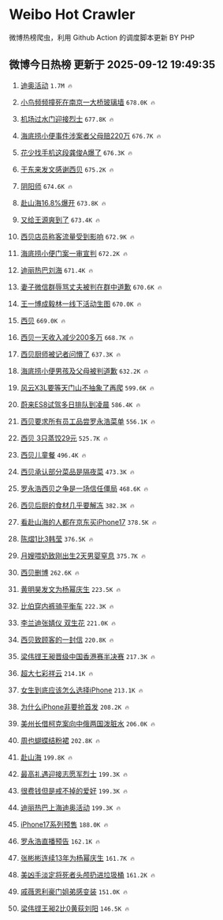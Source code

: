 # Weibo Hot Crawler 



微博热榜爬虫，利用 Github Action 的调度脚本更新 BY PHP 


## 微博今日热榜 更新于 2025-09-12 19:49:35 
1. [迪奥活动](https://s.weibo.com/weibo?q=%E8%BF%AA%E5%A5%A5%E6%B4%BB%E5%8A%A8&t=31&band_rank=1&Refer=top) `1.7M 🔥` 

1. [小鸟频频撞死在南京一大桥玻璃墙](https://s.weibo.com/weibo?q=%23%E5%B0%8F%E9%B8%9F%E9%A2%91%E9%A2%91%E6%92%9E%E6%AD%BB%E5%9C%A8%E5%8D%97%E4%BA%AC%E4%B8%80%E5%A4%A7%E6%A1%A5%E7%8E%BB%E7%92%83%E5%A2%99%23&t=31&band_rank=2&Refer=top) `678.0K 🔥` 

1. [机场过水门迎接烈士](https://s.weibo.com/weibo?q=%23%E6%9C%BA%E5%9C%BA%E8%BF%87%E6%B0%B4%E9%97%A8%E8%BF%8E%E6%8E%A5%E7%83%88%E5%A3%AB%23&t=31&band_rank=3&Refer=top) `677.8K 🔥` 

1. [海底捞小便事件涉案者父母赔220万](https://s.weibo.com/weibo?q=%23%E6%B5%B7%E5%BA%95%E6%8D%9E%E5%B0%8F%E4%BE%BF%E4%BA%8B%E4%BB%B6%E6%B6%89%E6%A1%88%E8%80%85%E7%88%B6%E6%AF%8D%E8%B5%94220%E4%B8%87%23&t=31&band_rank=4&Refer=top) `676.7K 🔥` 

1. [花少找手机这段龚俊A爆了](https://s.weibo.com/weibo?q=%E8%8A%B1%E5%B0%91%E6%89%BE%E6%89%8B%E6%9C%BA%E8%BF%99%E6%AE%B5%E9%BE%9A%E4%BF%8AA%E7%88%86%E4%BA%86&t=31&band_rank=5&Refer=top) `676.3K 🔥` 

1. [于东来发文感谢西贝](https://s.weibo.com/weibo?q=%23%E4%BA%8E%E4%B8%9C%E6%9D%A5%E5%8F%91%E6%96%87%E6%84%9F%E8%B0%A2%E8%A5%BF%E8%B4%9D%23&t=31&band_rank=6&Refer=top) `675.2K 🔥` 

1. [阴阳师](https://s.weibo.com/weibo?q=%E9%98%B4%E9%98%B3%E5%B8%88&t=31&band_rank=7&Refer=top) `674.6K 🔥` 

1. [赴山海16.8%爆开](https://s.weibo.com/weibo?q=%23%E8%B5%B4%E5%B1%B1%E6%B5%B716.8%25%E7%88%86%E5%BC%80%23&t=31&band_rank=8&Refer=top) `673.8K 🔥` 

1. [又给王源爽到了](https://s.weibo.com/weibo?q=%E5%8F%88%E7%BB%99%E7%8E%8B%E6%BA%90%E7%88%BD%E5%88%B0%E4%BA%86&t=31&band_rank=9&Refer=top) `673.4K 🔥` 

1. [西贝店员称客流量受到影响](https://s.weibo.com/weibo?q=%23%E8%A5%BF%E8%B4%9D%E5%BA%97%E5%91%98%E7%A7%B0%E5%AE%A2%E6%B5%81%E9%87%8F%E5%8F%97%E5%88%B0%E5%BD%B1%E5%93%8D%23&t=31&band_rank=10&Refer=top) `672.9K 🔥` 

1. [海底捞小便门案一审宣判](https://s.weibo.com/weibo?q=%23%E6%B5%B7%E5%BA%95%E6%8D%9E%E5%B0%8F%E4%BE%BF%E9%97%A8%E6%A1%88%E4%B8%80%E5%AE%A1%E5%AE%A3%E5%88%A4%23&t=31&band_rank=11&Refer=top) `672.2K 🔥` 

1. [迪丽热巴刘海](https://s.weibo.com/weibo?q=%E8%BF%AA%E4%B8%BD%E7%83%AD%E5%B7%B4%E5%88%98%E6%B5%B7&t=31&band_rank=12&Refer=top) `671.4K 🔥` 

1. [妻子微信群辱骂丈夫被判在群中道歉](https://s.weibo.com/weibo?q=%23%E5%A6%BB%E5%AD%90%E5%BE%AE%E4%BF%A1%E7%BE%A4%E8%BE%B1%E9%AA%82%E4%B8%88%E5%A4%AB%E8%A2%AB%E5%88%A4%E5%9C%A8%E7%BE%A4%E4%B8%AD%E9%81%93%E6%AD%89%23&t=31&band_rank=13&Refer=top) `670.6K 🔥` 

1. [王一博成毅林一线下活动生图](https://s.weibo.com/weibo?q=%23%E7%8E%8B%E4%B8%80%E5%8D%9A%E6%88%90%E6%AF%85%E6%9E%97%E4%B8%80%E7%BA%BF%E4%B8%8B%E6%B4%BB%E5%8A%A8%E7%94%9F%E5%9B%BE%23&t=31&band_rank=14&Refer=top) `670.0K 🔥` 

1. [西贝](https://s.weibo.com/weibo?q=%E8%A5%BF%E8%B4%9D&t=31&band_rank=15&Refer=top) `669.0K 🔥` 

1. [西贝一天收入减少200多万](https://s.weibo.com/weibo?q=%23%E8%A5%BF%E8%B4%9D%E4%B8%80%E5%A4%A9%E6%94%B6%E5%85%A5%E5%87%8F%E5%B0%91200%E5%A4%9A%E4%B8%87%23&t=31&band_rank=16&Refer=top) `668.7K 🔥` 

1. [西贝厨师被记者问懵了](https://s.weibo.com/weibo?q=%23%E8%A5%BF%E8%B4%9D%E5%8E%A8%E5%B8%88%E8%A2%AB%E8%AE%B0%E8%80%85%E9%97%AE%E6%87%B5%E4%BA%86%23&t=31&band_rank=17&Refer=top) `637.3K 🔥` 

1. [海底捞小便男孩及父母被判道歉](https://s.weibo.com/weibo?q=%23%E6%B5%B7%E5%BA%95%E6%8D%9E%E5%B0%8F%E4%BE%BF%E7%94%B7%E5%AD%A9%E5%8F%8A%E7%88%B6%E6%AF%8D%E8%A2%AB%E5%88%A4%E9%81%93%E6%AD%89%23&t=31&band_rank=18&Refer=top) `632.2K 🔥` 

1. [风云X3L要等天门山不抽象了再爬](https://s.weibo.com/weibo?q=%23%E9%A3%8E%E4%BA%91X3L%E8%A6%81%E7%AD%89%E5%A4%A9%E9%97%A8%E5%B1%B1%E4%B8%8D%E6%8A%BD%E8%B1%A1%E4%BA%86%E5%86%8D%E7%88%AC%23&t=31&band_rank=19&Refer=top) `599.6K 🔥` 

1. [蔚来ES8试驾多日排队到凌晨](https://s.weibo.com/weibo?q=%23%E8%94%9A%E6%9D%A5ES8%E8%AF%95%E9%A9%BE%E5%A4%9A%E6%97%A5%E6%8E%92%E9%98%9F%E5%88%B0%E5%87%8C%E6%99%A8%23&t=31&band_rank=20&Refer=top) `586.4K 🔥` 

1. [西贝要求所有员工品尝罗永浩菜单](https://s.weibo.com/weibo?q=%23%E8%A5%BF%E8%B4%9D%E8%A6%81%E6%B1%82%E6%89%80%E6%9C%89%E5%91%98%E5%B7%A5%E5%93%81%E5%B0%9D%E7%BD%97%E6%B0%B8%E6%B5%A9%E8%8F%9C%E5%8D%95%23&t=31&band_rank=21&Refer=top) `556.1K 🔥` 

1. [西贝 3只蒸饺29元](https://s.weibo.com/weibo?q=%E8%A5%BF%E8%B4%9D%203%E5%8F%AA%E8%92%B8%E9%A5%BA29%E5%85%83&t=31&band_rank=22&Refer=top) `525.7K 🔥` 

1. [西贝儿童餐](https://s.weibo.com/weibo?q=%23%E8%A5%BF%E8%B4%9D%E5%84%BF%E7%AB%A5%E9%A4%90%23&t=31&band_rank=23&Refer=top) `496.4K 🔥` 

1. [西贝承认部分菜品是隔夜菜](https://s.weibo.com/weibo?q=%23%E8%A5%BF%E8%B4%9D%E6%89%BF%E8%AE%A4%E9%83%A8%E5%88%86%E8%8F%9C%E5%93%81%E6%98%AF%E9%9A%94%E5%A4%9C%E8%8F%9C%23&t=31&band_rank=24&Refer=top) `473.3K 🔥` 

1. [罗永浩西贝之争是一场信任僵局](https://s.weibo.com/weibo?q=%23%E7%BD%97%E6%B0%B8%E6%B5%A9%E8%A5%BF%E8%B4%9D%E4%B9%8B%E4%BA%89%E6%98%AF%E4%B8%80%E5%9C%BA%E4%BF%A1%E4%BB%BB%E5%83%B5%E5%B1%80%23&t=31&band_rank=25&Refer=top) `468.6K 🔥` 

1. [西贝后厨的食材几乎要解冻](https://s.weibo.com/weibo?q=%23%E8%A5%BF%E8%B4%9D%E5%90%8E%E5%8E%A8%E7%9A%84%E9%A3%9F%E6%9D%90%E5%87%A0%E4%B9%8E%E8%A6%81%E8%A7%A3%E5%86%BB%23&t=31&band_rank=26&Refer=top) `382.3K 🔥` 

1. [看赴山海的人都在京东买iPhone17](https://s.weibo.com/weibo?q=%23%E7%9C%8B%E8%B5%B4%E5%B1%B1%E6%B5%B7%E7%9A%84%E4%BA%BA%E9%83%BD%E5%9C%A8%E4%BA%AC%E4%B8%9C%E4%B9%B0iPhone17%23&t=31&band_rank=27&Refer=top) `378.5K 🔥` 

1. [陈熠1比3韩莹](https://s.weibo.com/weibo?q=%23%E9%99%88%E7%86%A01%E6%AF%943%E9%9F%A9%E8%8E%B9%23&t=31&band_rank=28&Refer=top) `376.5K 🔥` 

1. [月嫂喂奶致刚出生2天男婴窒息](https://s.weibo.com/weibo?q=%23%E6%9C%88%E5%AB%82%E5%96%82%E5%A5%B6%E8%87%B4%E5%88%9A%E5%87%BA%E7%94%9F2%E5%A4%A9%E7%94%B7%E5%A9%B4%E7%AA%92%E6%81%AF%23&t=31&band_rank=29&Refer=top) `375.7K 🔥` 

1. [西贝删博](https://s.weibo.com/weibo?q=%23%E8%A5%BF%E8%B4%9D%E5%88%A0%E5%8D%9A%23&t=31&band_rank=30&Refer=top) `262.6K 🔥` 

1. [黄明昊发文为杨幂庆生](https://s.weibo.com/weibo?q=%23%E9%BB%84%E6%98%8E%E6%98%8A%E5%8F%91%E6%96%87%E4%B8%BA%E6%9D%A8%E5%B9%82%E5%BA%86%E7%94%9F%23&t=31&band_rank=31&Refer=top) `223.5K 🔥` 

1. [比伯穿内裤骑平衡车](https://s.weibo.com/weibo?q=%23%E6%AF%94%E4%BC%AF%E7%A9%BF%E5%86%85%E8%A3%A4%E9%AA%91%E5%B9%B3%E8%A1%A1%E8%BD%A6%23&t=31&band_rank=32&Refer=top) `222.3K 🔥` 

1. [李兰迪张婧仪 双生花](https://s.weibo.com/weibo?q=%E6%9D%8E%E5%85%B0%E8%BF%AA%E5%BC%A0%E5%A9%A7%E4%BB%AA%20%E5%8F%8C%E7%94%9F%E8%8A%B1&t=31&band_rank=33&Refer=top) `221.0K 🔥` 

1. [西贝致顾客的一封信](https://s.weibo.com/weibo?q=%23%E8%A5%BF%E8%B4%9D%E8%87%B4%E9%A1%BE%E5%AE%A2%E7%9A%84%E4%B8%80%E5%B0%81%E4%BF%A1%23&t=31&band_rank=34&Refer=top) `220.8K 🔥` 

1. [梁伟铿王昶晋级中国香港赛半决赛](https://s.weibo.com/weibo?q=%23%E6%A2%81%E4%BC%9F%E9%93%BF%E7%8E%8B%E6%98%B6%E6%99%8B%E7%BA%A7%E4%B8%AD%E5%9B%BD%E9%A6%99%E6%B8%AF%E8%B5%9B%E5%8D%8A%E5%86%B3%E8%B5%9B%23&t=31&band_rank=35&Refer=top) `217.3K 🔥` 

1. [超大七彩祥云](https://s.weibo.com/weibo?q=%23%E8%B6%85%E5%A4%A7%E4%B8%83%E5%BD%A9%E7%A5%A5%E4%BA%91%23&t=31&band_rank=36&Refer=top) `214.1K 🔥` 

1. [女生到底应该怎么选择iPhone](https://s.weibo.com/weibo?q=%E5%A5%B3%E7%94%9F%E5%88%B0%E5%BA%95%E5%BA%94%E8%AF%A5%E6%80%8E%E4%B9%88%E9%80%89%E6%8B%A9iPhone&t=31&band_rank=37&Refer=top) `213.1K 🔥` 

1. [为什么iPhone非要抢首发](https://s.weibo.com/weibo?q=%E4%B8%BA%E4%BB%80%E4%B9%88iPhone%E9%9D%9E%E8%A6%81%E6%8A%A2%E9%A6%96%E5%8F%91&t=31&band_rank=38&Refer=top) `208.2K 🔥` 

1. [美州长借柯克案向中俄两国泼脏水](https://s.weibo.com/weibo?q=%23%E7%BE%8E%E5%B7%9E%E9%95%BF%E5%80%9F%E6%9F%AF%E5%85%8B%E6%A1%88%E5%90%91%E4%B8%AD%E4%BF%84%E4%B8%A4%E5%9B%BD%E6%B3%BC%E8%84%8F%E6%B0%B4%23&t=31&band_rank=39&Refer=top) `206.0K 🔥` 

1. [周也蝴蝶结粉裙](https://s.weibo.com/weibo?q=%23%E5%91%A8%E4%B9%9F%E8%9D%B4%E8%9D%B6%E7%BB%93%E7%B2%89%E8%A3%99%23&t=31&band_rank=40&Refer=top) `202.8K 🔥` 

1. [赴山海](https://s.weibo.com/weibo?q=%E8%B5%B4%E5%B1%B1%E6%B5%B7&t=31&band_rank=41&Refer=top) `199.8K 🔥` 

1. [最高礼遇迎接志愿军烈士](https://s.weibo.com/weibo?q=%23%E6%9C%80%E9%AB%98%E7%A4%BC%E9%81%87%E8%BF%8E%E6%8E%A5%E5%BF%97%E6%84%BF%E5%86%9B%E7%83%88%E5%A3%AB%23&t=31&band_rank=42&Refer=top) `199.3K 🔥` 

1. [很费钱但是戒不掉的爱好](https://s.weibo.com/weibo?q=%E5%BE%88%E8%B4%B9%E9%92%B1%E4%BD%86%E6%98%AF%E6%88%92%E4%B8%8D%E6%8E%89%E7%9A%84%E7%88%B1%E5%A5%BD&t=31&band_rank=43&Refer=top) `199.3K 🔥` 

1. [迪丽热巴上海迪奥活动](https://s.weibo.com/weibo?q=%23%E8%BF%AA%E4%B8%BD%E7%83%AD%E5%B7%B4%E4%B8%8A%E6%B5%B7%E8%BF%AA%E5%A5%A5%E6%B4%BB%E5%8A%A8%23&t=31&band_rank=44&Refer=top) `199.3K 🔥` 

1. [iPhone17系列预售](https://s.weibo.com/weibo?q=%23iPhone17%E7%B3%BB%E5%88%97%E9%A2%84%E5%94%AE%23&t=31&band_rank=45&Refer=top) `188.0K 🔥` 

1. [罗永浩直播预告](https://s.weibo.com/weibo?q=%E7%BD%97%E6%B0%B8%E6%B5%A9%E7%9B%B4%E6%92%AD%E9%A2%84%E5%91%8A&t=31&band_rank=46&Refer=top) `162.1K 🔥` 

1. [张彬彬连续13年为杨幂庆生](https://s.weibo.com/weibo?q=%E5%BC%A0%E5%BD%AC%E5%BD%AC%E8%BF%9E%E7%BB%AD13%E5%B9%B4%E4%B8%BA%E6%9D%A8%E5%B9%82%E5%BA%86%E7%94%9F&t=31&band_rank=47&Refer=top) `161.7K 🔥` 

1. [美凶手淡定将死者头颅扔进垃圾桶](https://s.weibo.com/weibo?q=%23%E7%BE%8E%E5%87%B6%E6%89%8B%E6%B7%A1%E5%AE%9A%E5%B0%86%E6%AD%BB%E8%80%85%E5%A4%B4%E9%A2%85%E6%89%94%E8%BF%9B%E5%9E%83%E5%9C%BE%E6%A1%B6%23&t=31&band_rank=48&Refer=top) `161.2K 🔥` 

1. [戚薇恩利豪门姐弟感变装](https://s.weibo.com/weibo?q=%E6%88%9A%E8%96%87%E6%81%A9%E5%88%A9%E8%B1%AA%E9%97%A8%E5%A7%90%E5%BC%9F%E6%84%9F%E5%8F%98%E8%A3%85&t=31&band_rank=49&Refer=top) `151.0K 🔥` 

1. [梁伟铿王昶2比0黄荻刘阳](https://s.weibo.com/weibo?q=%23%E6%A2%81%E4%BC%9F%E9%93%BF%E7%8E%8B%E6%98%B62%E6%AF%940%E9%BB%84%E8%8D%BB%E5%88%98%E9%98%B3%23&t=31&band_rank=50&Refer=top) `146.5K 🔥` 

